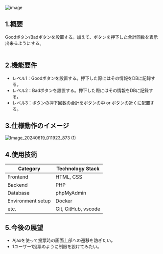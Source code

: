 ![image](https://github.com/Kwateru/evaluation_button/assets/33171676/9cec7615-e6e3-4c84-b754-ffecc0453500)

## 1.概要
Goodボタン/Badボタンを設置する。加えて、ボタンを押下した合計回数を表示出来るようにする。
<br><br>

## 2.機能要件
* レベル1：Goodボタンを設置する。押下した際にはその情報をDBに記録する。
* レベル2：Badボタンを設置する。押下した際にはその情報をDBに記録する。
* レベル3：ボタンの押下回数の合計をボタンの中 or ボタンの近くに配置する。

## 3.仕様動作のイメージ
![Image_20240619_011923_873 (1)](https://github.com/Kwateru/evaluation_button/assets/33171676/0d6d848b-e76c-4e01-bc5d-c171bfb829fc)

## 4.使用技術
| Category          | Technology Stack    | 
| ----------------- | ------------------- | 
| Frontend          | HTML, CSS           | 
| Backend           | PHP                 | 
| Database          | phpMyAdmin          | 
| Environment setup | Docker              | 
| etc.              | Git, GitHub, vscode | 

## 5.今後の展望
* Ajaxを使って投票時の画面上部への遷移を防ぎたい。
* 1ユーザー1投票のように制限を設けてみたい。
